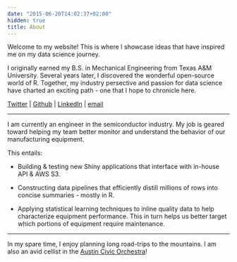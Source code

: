 ```yaml
---
date: "2015-06-20T14:02:37+02:00"
hidden: true
title: About
---
```


Welcome to my website! This is where I showcase ideas that have inspired me on my data science journey. 

I originally earned my B.S. in Mechanical Engineering from Texas A&M University. Several years later, I discovered the wonderful open-source world of&nbsp;R. Together, my industry persective and passion for data science have charted an exciting path - one that I hope to chronicle here.

[Twitter](https://www.twitter.com/sccmckenzie) | [Github](https://www.github.com/sccmckenzie) | [LinkedIn](https://www.linkedin.com/in/scott-mckenzie-9b877294/) |
[email](sccmckenzie@gmail.com)

***

I am currently an engineer in the semiconductor industry. My job is geared toward helping my team better monitor and understand the behavior of our manufacturing equipment.

This entails:

* Building & testing new Shiny applications that interface with in-house API & AWS S3.

* Constructing data pipelines that efficiently distill millions of rows into concise summaries - mostly in R.

* Applying statistical learning techniques to inline quality data to help characterize equipment performance. This in turn helps us better target which portions of equipment require maintenance.

***

In my spare time, I enjoy planning long road-trips to the mountains. I am also an avid cellist in the [Austin Civic Orchestra](http://austincivicorchestra.org/)!
